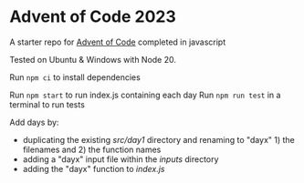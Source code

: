 # Advent of Code 2023

A starter repo for [Advent of Code](https://adventofcode.com/) completed in javascript

Tested on Ubuntu & Windows with Node 20.

Run `npm ci` to install dependencies

Run `npm start` to run index.js containing each day
Run `npm run test` in a terminal to run tests

Add days by:

- duplicating the existing _src/day1_ directory and renaming to "dayx" 1) the filenames and 2) the function names
- adding a "dayx" input file within the _inputs_ directory
- adding the "dayx" function to _index.js_
